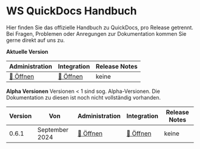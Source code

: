 # WS QuickDocs Handbuch

Hier finden Sie das offizielle Handbuch zu QuickDocs, pro Release getrennt.
Bei Fragen, Problemen oder Anregungen zur Dokumentation kommen Sie gerne direkt auf uns zu.

**Aktuelle Version**

| Administration                      | Integration                               | Release Notes |
| ----------------------------------- | ----------------------------------------- | ------------- |
| [📗 Öffnen](./latest/admin/_toc.md) | [📘 Öffnen](./latest/integration/_toc.md) | keine         |

**Alpha Versionen**
Versionen &lt; 1 sind sog. Alpha-Versionen. Die Dokumentation zu diesen ist noch nicht vollständig vorhanden.

| Version | Von            | Administration                       | Integration                                | Release Notes |
| ------- | -------------- | ------------------------------------ | ------------------------------------------ | ------------- |
| 0.6.1   | September 2024 | [📗 Öffnen](./0.6.1.0/admin/_toc.md) | [📘 Öffnen](./0.6.1.0/integration/_toc.md) | keine         |
